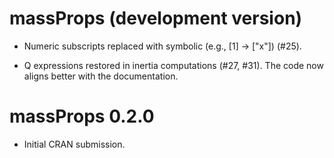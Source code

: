 # massProps (development version)

* Numeric subscripts replaced with symbolic (e.g., [1] -> ["x"]) (#25).

* Q expressions restored in inertia computations (#27, #31). The code now aligns
  better with the documentation.

# massProps 0.2.0

* Initial CRAN submission.
